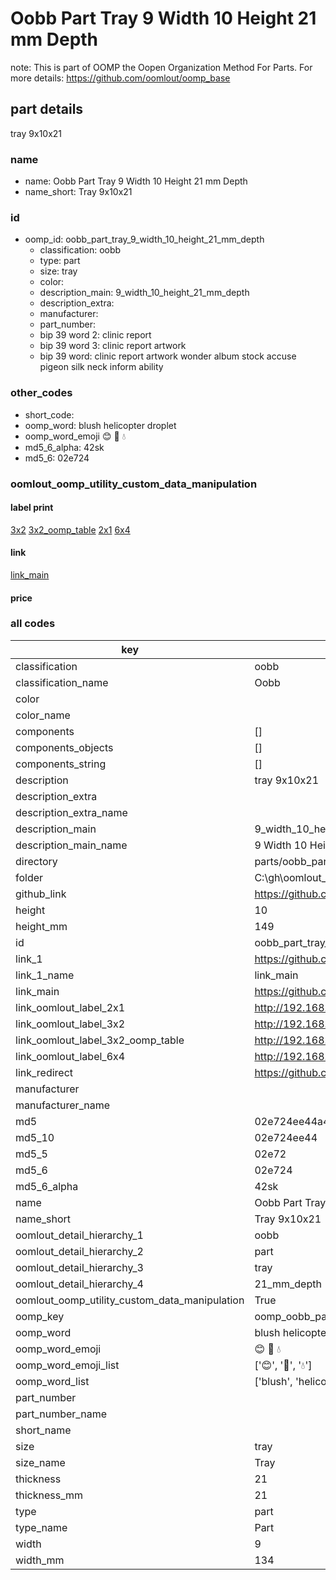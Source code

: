 # Oobb Part Tray 9 Width 10 Height 21 mm Depth  

note: This is part of OOMP the Oopen Organization Method For Parts. For more details: https://github.com/oomlout/oomp_base

##  part details
  



tray 9x10x21



### name
* name: Oobb Part Tray 9 Width 10 Height 21 mm Depth
* name_short: Tray 9x10x21 
### id
* oomp_id: oobb_part_tray_9_width_10_height_21_mm_depth
  * classification: oobb
  * type: part
  * size: tray
  * color: 
  * description_main: 9_width_10_height_21_mm_depth
  * description_extra: 
  * manufacturer: 
  * part_number: 
  * bip 39 word 2: clinic report
  * bip 39 word 3: clinic report artwork
  * bip 39 word: clinic report artwork wonder album stock accuse pigeon silk neck inform ability

### other_codes
* short_code: 
* oomp_word: blush helicopter droplet
* oomp_word_emoji :blush: :helicopter: :droplet:
* md5_6_alpha: 42sk
* md5_6: 02e724






### oomlout_oomp_utility_custom_data_manipulation
#### label print
[3x2](http://192.168.1.245:1112/?label=oomp%2042sk)
[3x2_oomp_table](http://192.168.1.108:1112/?label=oomp%2042sk)
[2x1](http://192.168.1.242:1112/?label=oomp%2042sk)
[6x4](http://192.168.1.55:1112/?label=oomp%2042sk)    

#### link

[link_main](https://github.com/oomlout/oomlout_oobb_version_4_generated_parts/tree/main/navigation_oomp/oobb/part/tray/9_width_10_height_21_mm_depth/part)                              

#### price







### all codes 
| key | value |  
| --- | --- |  
| classification | oobb |  
| classification_name | Oobb |  
| color |  |  
| color_name |  |  
| components | [] |  
| components_objects | [] |  
| components_string | [] |  
| description | tray 9x10x21 |  
| description_extra |  |  
| description_extra_name |  |  
| description_main | 9_width_10_height_21_mm_depth |  
| description_main_name | 9 Width 10 Height 21 mm Depth |  
| directory | parts/oobb_part_tray_9_width_10_height_21_mm_depth |  
| folder | C:\gh\oomlout_oobb_version_4_generated_parts\parts\oobb_part_tray_9_width_10_height_21_mm_depth |  
| github_link | https://github.com/oomlout/oomlout_oomp_part_src/tree/main/parts/oobb_part_tray_9_width_10_height_21_mm_depth |  
| height | 10 |  
| height_mm | 149 |  
| id | oobb_part_tray_9_width_10_height_21_mm_depth |  
| link_1 | https://github.com/oomlout/oomlout_oobb_version_4_generated_parts/tree/main/navigation_oomp/oobb/part/tray/9_width_10_height_21_mm_depth/part |  
| link_1_name | link_main |  
| link_main | https://github.com/oomlout/oomlout_oobb_version_4_generated_parts/tree/main/navigation_oomp/oobb/part/tray/9_width_10_height_21_mm_depth/part |  
| link_oomlout_label_2x1 | http://192.168.1.242:1112/?label=oomp%2042sk |  
| link_oomlout_label_3x2 | http://192.168.1.245:1112/?label=oomp%2042sk |  
| link_oomlout_label_3x2_oomp_table | http://192.168.1.108:1112/?label=oomp%2042sk |  
| link_oomlout_label_6x4 | http://192.168.1.55:1112/?label=oomp%2042sk |  
| link_redirect | https://github.com/oomlout/oomlout_oobb_version_4_generated_parts/tree/main/parts/oobb_tray_09_10_21 |  
| manufacturer |  |  
| manufacturer_name |  |  
| md5 | 02e724ee44a4a0375802ffd01a6db959 |  
| md5_10 | 02e724ee44 |  
| md5_5 | 02e72 |  
| md5_6 | 02e724 |  
| md5_6_alpha | 42sk |  
| name | Oobb Part Tray 9 Width 10 Height 21 mm Depth |  
| name_short | Tray 9x10x21  |  
| oomlout_detail_hierarchy_1 | oobb |  
| oomlout_detail_hierarchy_2 | part |  
| oomlout_detail_hierarchy_3 | tray |  
| oomlout_detail_hierarchy_4 | 21_mm_depth |  
| oomlout_oomp_utility_custom_data_manipulation | True |  
| oomp_key | oomp_oobb_part_tray_9_width_10_height_21_mm_depth |  
| oomp_word | blush helicopter droplet |  
| oomp_word_emoji | :blush: :helicopter: :droplet: |  
| oomp_word_emoji_list | [':blush:', ':helicopter:', ':droplet:'] |  
| oomp_word_list | ['blush', 'helicopter', 'droplet'] |  
| part_number |  |  
| part_number_name |  |  
| short_name |  |  
| size | tray |  
| size_name | Tray |  
| thickness | 21 |  
| thickness_mm | 21 |  
| type | part |  
| type_name | Part |  
| width | 9 |  
| width_mm | 134 |  
